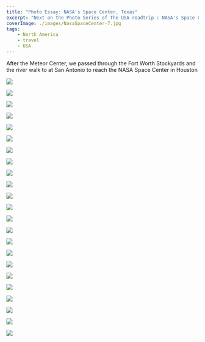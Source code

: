 ```yaml
---
title: "Photo Essay: NASA's Space Center, Texas"
excerpt: "Next on the Photo Series of The USA roadtrip : NASA's Space Center"
coverImage: ./images/NasaSpaceCenter-7.jpg
tags:
    - North America
    - travel
    - USA
---
```


After the Meteor Center, we passed through the Fort Worth Stockyards and the river walk to at San Antonio to reach the NASA Space Center in Houston

![](./images/NasaSpaceCenter-1.jpg)

![](./images/NasaSpaceCenter-2.jpg)

![](./images/NasaSpaceCenter-3.jpg)

![](./images/NasaSpaceCenter-4.jpg)

![](./images/NasaSpaceCenter-5.jpg)

![](./images/NasaSpaceCenter-6.jpg)

![](./images/NasaSpaceCenter-7.jpg)

![](./images/NasaSpaceCenter-8.jpg)

![](./images/NasaSpaceCenter-9.jpg)

![](./images/NasaSpaceCenter-10.jpg)

![](./images/NasaSpaceCenter-11.jpg)

![](./images/NasaSpaceCenter-12.jpg)

![](./images/NasaSpaceCenter-13.jpg)

![](./images/NasaSpaceCenter-14.jpg)

![](./images/NasaSpaceCenter-15.jpg)

![](./images/NasaSpaceCenter-16.jpg)

![](./images/NasaSpaceCenter-17.jpg)

![](./images/NasaSpaceCenter-18.jpg)

![](./images/NasaSpaceCenter-19.jpg)

![](./images/NasaSpaceCenter-21.jpg)

![](./images/NasaSpaceCenter-22.jpg)

![](./images/NasaSpaceCenter-23.jpg)

![](./images/NasaSpaceCenter-24.jpg)
